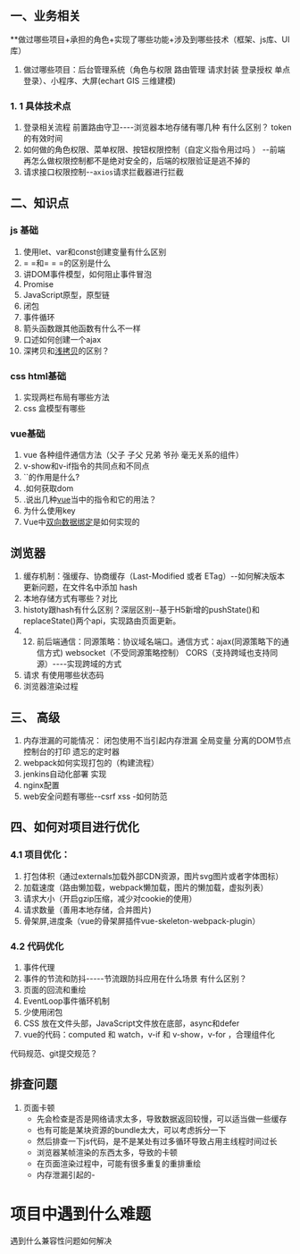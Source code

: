 
## 一、业务相关
**做过哪些项目+承担的角色+实现了哪些功能+涉及到哪些技术（框架、js库、UI库）
 1. 做过哪些项目：后台管理系统（角色与权限 路由管理  请求封装  登录授权 单点登录）、小程序、大屏(echart GIS  三维建模)

### 1. 1 具体技术点
1. 登录相关流程     前置路由守卫----浏览器本地存储有哪几种 有什么区别？  token的有效时间     
2. 如何做的角色权限、菜单权限、按钮权限控制（自定义指令用过吗 ） --前端再怎么做权限控制都不是绝对安全的，后端的权限验证是逃不掉的
3. 请求接口权限控制--`axios`请求拦截器进行拦截

## 二、知识点

### js 基础
1. 使用let、var和const创建变量有什么区别
2. = =和= = =的区别是什么
3. 讲DOM事件模型，如何阻止事件冒泡
4. Promise
5. JavaScript原型，原型链
6. 闭包
7. 事件循环
8. 箭头函数跟其他函数有什么不一样
9. 口述如何创建一个ajax
10. 深拷贝和[浅拷贝](https://www.zhihu.com/search?q=%E6%B5%85%E6%8B%B7%E8%B4%9D&search_source=Entity&hybrid_search_source=Entity&hybrid_search_extra=%7B%22sourceType%22%3A%22article%22%2C%22sourceId%22%3A%22151728272%22%7D)的区别？
### css  html基础
1. 实现两栏布局有哪些方法
2. css 盒模型有哪些

### vue基础
1. vue 各种组件通信方法（父子 子父 兄弟 爷孙 毫无关系的组件） 
3. v-show和v-if指令的共同点和不同点  
4. ``<keep-alive></keep-alive>的作用是什么?  
5. .如何获取dom  
6. .说出几种[vue](https://www.zhihu.com/search?q=vue&search_source=Entity&hybrid_search_source=Entity&hybrid_search_extra=%7B%22sourceType%22%3A%22article%22%2C%22sourceId%22%3A%22151728272%22%7D)当中的指令和它的用法？  
7. 为什么使用key
8. Vue中[双向数据绑定](https://www.zhihu.com/search?q=%E5%8F%8C%E5%90%91%E6%95%B0%E6%8D%AE%E7%BB%91%E5%AE%9A&search_source=Entity&hybrid_search_source=Entity&hybrid_search_extra=%7B%22sourceType%22%3A%22article%22%2C%22sourceId%22%3A%22151728272%22%7D)是如何实现的
  

## 浏览器
1. 缓存机制：强缓存、协商缓存（Last-Modified 或者 ETag）--如何解决版本更新问题，在文件名中添加 hash
2. 本地存储方式有哪些？对比
3. histoty跟hash有什么区别？深层区别--基于H5新增的pushState()和replaceState()两个api，实现路由页面更新。
4. 12. 前后端通信：同源策略：协议域名端口。通信方式：ajax(同源策略下的通信方式) websocket（不受同源策略控制） CORS（支持跨域也支持同源）----实现跨域的方式
5. 请求  有使用哪些状态码
6. 浏览器渲染过程
## 三、 高级
1. 内存泄漏的可能情况： 闭包使用不当引起内存泄漏 全局变量 分离的DOM节点 控制台的打印 遗忘的定时器
2. webpack如何实现打包的（构建流程）
3. jenkins自动化部署 实现
4. nginx配置
5. web安全问题有哪些--csrf  xss -如何防范

## 四、如何对项目进行优化
### 4.1 项目优化：

1. 打包体积（通过externals加载外部CDN资源，图片svg图片或者字体图标）
2. 加载速度（路由懒加载，webpack懒加载，图片的懒加载，虚拟列表）
3. 请求大小（开启gzip压缩，减少对cookie的使用）
4. 请求数量（善用本地存储，合并图片)
5. 骨架屏,进度条（vue的骨架屏插件vue-skeleton-webpack-plugin）

### 4.2 代码优化
1. 事件代理
2. 事件的节流和防抖-----节流跟防抖应用在什么场景   有什么区别？
3. 页面的回流和重绘
4. EventLoop事件循环机制
5. 少使用闭包
6. CSS 放在文件头部，JavaScript文件放在底部，async和defer
7. vue的代码：computed 和 watch，v-if 和 v-show，v-for ，合理组件化



代码规范、git提交规范？

## 排查问题
1. 页面卡顿
	- 先会检查是否是网络请求太多，导致数据返回较慢，可以适当做一些缓存
	- 也有可能是某块资源的bundle太大，可以考虑拆分一下
	- 然后排查一下js代码，是不是某处有过多循环导致占用主线程时间过长
	- 浏览器某帧渲染的东西太多，导致的卡顿
	- 在页面渲染过程中，可能有很多重复的重排重绘
	- 内存泄漏引起的-


# 项目中遇到什么难题
遇到什么兼容性问题如何解决